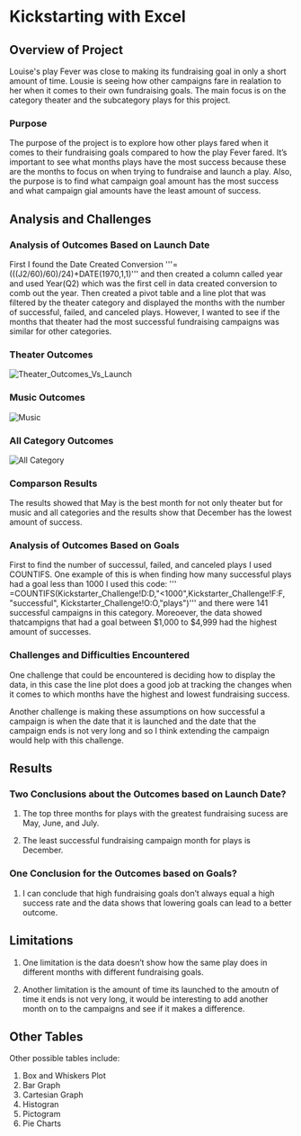 
# Kickstarting with Excel

## Overview of Project
Louise's play Fever was close to making its fundraising goal in only a short amount of time. Lousie is seeing how other campaigns fare in realation to her when it comes to their own fundraising goals. The main focus is on the category theater and the subcategory plays for this project. 

### Purpose

The purpose of the project is to explore how other plays fared when it comes to their fundraising goals compared to how the play Fever fared. It’s important to see what months plays have the most success because these are the months to focus on when trying to fundraise and launch a play. Also, the purpose is to find what campaign goal amount has the most success and what campaign gial amounts have the least amount of success. 

## Analysis and Challenges


### Analysis of Outcomes Based on Launch Date

First I found the Date Created Conversion 
'''=(((J2/60)/60)/24)+DATE(1970,1,1)'''
 and then created a column called year and used Year(Q2) which was the first cell in data created conversion to comb out the year. Then created a pivot table and a line plot that was filtered by the theater category and displayed the months with the number of successful, failed, and canceled plays. However, I wanted to see if the months that theater had the most successful fundraising campaigns was similar for other categories.
 
 ### Theater Outcomes
 
 ![Theater_Outcomes_Vs_Launch](https://user-images.githubusercontent.com/110268006/187817786-ae0651aa-48dc-43f1-88f7-0a65ffa97f2a.png)

 ### Music Outcomes
 
 ![Music](https://user-images.githubusercontent.com/110268006/187817713-5a94e8ce-d2ed-4daf-b59c-66d3dbe850ca.png)

 ### All Category Outcomes
 
 ![All Category](https://user-images.githubusercontent.com/110268006/187817728-1a14fcb8-c504-4a56-abb4-12de79ece827.png)
 
 ### Comparson Results 

The results showed that May is the best month for not only theater but for music and all categories and the results show that December has the lowest amount of success. 


### Analysis of Outcomes Based on Goals

First to find the number of successul, failed, and canceled plays I used COUNTIFS. One example of this is when finding how many successful plays had a goal less than 1000 I used this code:
''' =COUNTIFS(Kickstarter_Challenge!D:D,"<1000",Kickstarter_Challenge!F:F, "successful", Kickstarter_Challenge!O:O,"plays")'''
 and there were 141 successful campaigns in this category. Moreoever, the data showed thatcampigns that had a goal between $1,000 to $4,999 had the highest amount of successes. 

### Challenges and Difficulties Encountered

One challenge that could be encountered is deciding how to display the data, in this case the line plot does a good job at tracking the changes when it comes to which months have the highest and lowest fundraising success. 

Another challenge is making these assumptions on how successful a campaign is when the date that it is launched and the date that the campaign ends is not very long and so I think extending the campaign would help with this challenge. 

## Results

### Two Conclusions about the Outcomes based on Launch Date?

1. The top three months for plays with the greatest fundraising sucess are May, June, and July.

2. The least successful fundraising campaign month for plays is December. 

 ### One Conclusion for the Outcomes based on Goals?

1. I can conclude that high fundraising goals don’t always equal a high success rate and the data shows that lowering goals can lead to a better outcome. 

## Limitations

1. One limitation is the data doesn’t show how the same play does in different months with different fundraising goals. 

2. Another limitation is the amount of time its launched to the amoutn of time it ends is not very long, it would be interesting to add another month on to the campaigns and see if it makes a difference. 

## Other Tables

Other possible tables include: 
1. Box and Whiskers Plot
2. Bar Graph
3. Cartesian Graph
4. Histogran
5. Pictogram
6. Pie Charts
